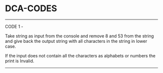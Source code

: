 # DCA-CODES


*************************************************************************************************************************

CODE 1 - 

Take string as input from the console and remove 8 and 53 from the string and give back the output string with all characters in the string in lower case. 

If the input does not contain all the characters as alphabets or numbers the print is Invalid.

****************************************************************************************************************************
